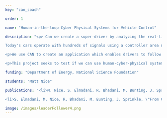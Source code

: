 ```yaml
---
key: "can_coach"

order: 1

name: "Human-in-the-loop Cyber Physical Systems for Vehicle Control"

description: "<p> Can we create a super-driver by analyzing the real-time data generated by a car, and closing the loop with the driver?

Today's cars operate with hundreds of signals using a controller area network (CAN) that provides real-time information on the car and its surrounding environment. We are at an inflection point with cars, as smartphones in 2006, where we have an incredible ecosystem of technologies assembled and only our imagination to limit what 'killer app' the future might hold. </p>

<p>We use CAN to create an application which enables drivers to follow control objectives with super-driver accuracy. We even pushed drivers to new limits by having them follow a leading 'Ghost Car' created totally in software. Six drivers tested various control objectives on the highway in the Nashville area.</p>

<p>This project seeks to test if we can use human-cyber-physical systems to do traffic wave smoothing and reduce energy spent by all cars in city traffic. Current work shows that individual drivers can achieve the kind of precise vehicle control needed to do traffic wave smoothing. Additional work will include exploring doing traffic wave smoothing with human drivers, and achieving super-drivers for more abstract and complex driving tasks like safety or energy improvement. There are plans to test experimental autonomous vehicle systems with the Ghost Car as well.</p>"

funding: "Department of Energy, National Science Foundation"

students: "Matt Nice"

publications: "<li>M. Nice, S. Elmadani, R. Bhadani, M. Bunting, J. Sprinkle, and D. Work. 2021. \"CAN coach: vehicular control through human cyber-physical systems.\" <em>In Proceedings of the ACM/IEEE 12th International Conference on Cyber-Physical Systems (ICCPS '21)</em>. Association for Computing Machinery, New York, NY, USA, 132–142. <strong>Download: </strong><a href='https://doi.org/10.1145/3450267.3450541'> manuscript</a>.</li>

<li>S. Elmadani, M. Nice, R. Bhadani, M. Bunting, J. Sprinkle, \"From CAN to ROS: A Monitoring and Data Recording Bridge\", 2021, <em>In: The Workshop on CPS Data for Transportation with Human-in-the-loop 2021.</em></li>"

image: /images/leaderFollower4.png
---
```

